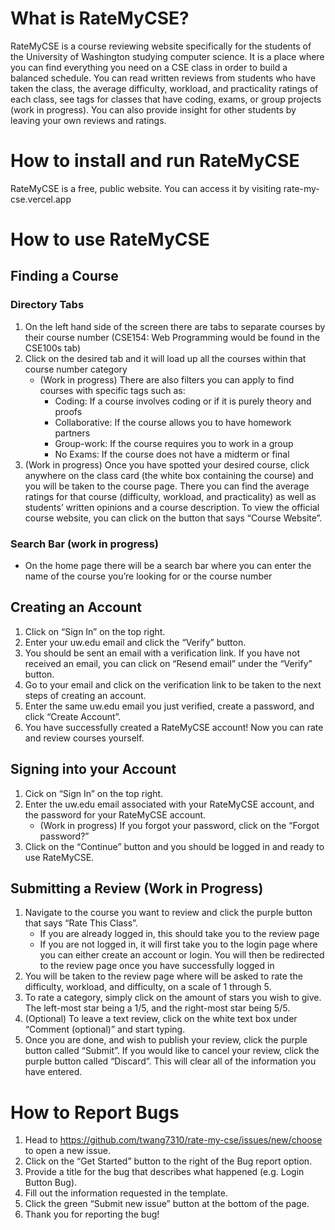 # What is RateMyCSE?
RateMyCSE is a course reviewing website specifically for the students of the University of Washington studying computer science. It is a place where you can find everything you need on a CSE class in order to build a balanced schedule. You can read written reviews from students who have taken the class, the average difficulty, workload, and practicality ratings of each class, see tags for classes that have coding, exams, or group projects (work in progress). You can also provide insight for other students by leaving your own reviews and ratings.

# How to install and run RateMyCSE
RateMyCSE is a free, public website. You can access it by visiting rate-my-cse.vercel.app

# How to use RateMyCSE

## Finding a Course
### Directory Tabs
1. On the left hand side of the screen there are tabs to separate courses by their course number (CSE154: Web Programming would be found in the CSE100s tab)
2. Click on the desired tab and it will load up all the courses within that course number category
    - (Work in progress) There are also filters you can apply to find courses with specific tags such as:
      - Coding: If a course involves coding or if it is purely theory and proofs
      - Collaborative: If the course allows you to have homework partners
      - Group-work: If the course requires you to work in a group
      - No Exams: If the course does not have a midterm or final
3. (Work in progress) Once you have spotted your desired course, click anywhere on the class card (the white box containing the course) and you will be taken to the course page. There you can find the average ratings for that course (difficulty, workload, and practicality) as well as students’ written opinions and a course description. To view the official course website, you can click on the button that says “Course Website”.

### Search Bar (work in progress)
- On the home page there will be a search bar where you can enter the name of the course you’re looking for or the course number

## Creating an Account
1. Click on “Sign In” on the top right.
2. Enter your uw.edu email and click the “Verify” button.
3. You should be sent an email with a verification link. If you have not received an email, you can click on “Resend email” under the “Verify” button.
4. Go to your email and click on the verification link to be taken to the next steps of creating an account.
5. Enter the same uw.edu email you just verified, create a password, and click “Create Account”.
6. You have successfully created a RateMyCSE account! Now you can rate and review courses yourself.

## Signing into your Account
1. Cick on “Sign In” on the top right.
2. Enter the uw.edu email associated with your RateMyCSE account, and the password for your RateMyCSE account.
    - (Work in progress) If you forgot your password, click on the “Forgot password?”
3. Click on the “Continue” button and you should be logged in and ready to use RateMyCSE.

## Submitting a Review (Work in Progress)
1. Navigate to the course you want to review and click the purple button that says “Rate This Class”. 
    - If you are already logged in, this should take you to the review page
    - If you are not logged in, it will first take you to the login page where you can either create an account or login. You will then be redirected to the review page once you have successfully logged in
2. You will be taken to the review page where will be asked to rate the difficulty, workload, and difficulty, on a scale of 1 through 5.
3. To rate a category, simply click on the amount of stars you wish to give. The left-most star being a 1/5, and the right-most star being 5/5.
4. (Optional) To leave a text review, click on the white text box under “Comment (optional)” and start typing.
5. Once you are done, and wish to publish your review, click the purple button called “Submit”. If you would like to cancel your review, click the purple button called “Discard”. This will clear all of the information you have entered.

# How to Report Bugs
1. Head to https://github.com/twang7310/rate-my-cse/issues/new/choose to open a new issue.
2. Click on the “Get Started” button to the right of the Bug report option.
3. Provide a title for the bug that describes what happened (e.g. Login Button Bug).
4. Fill out the information requested in the template.
5. Click the green “Submit new issue” button at the bottom of the page.
6. Thank you for reporting the bug!
